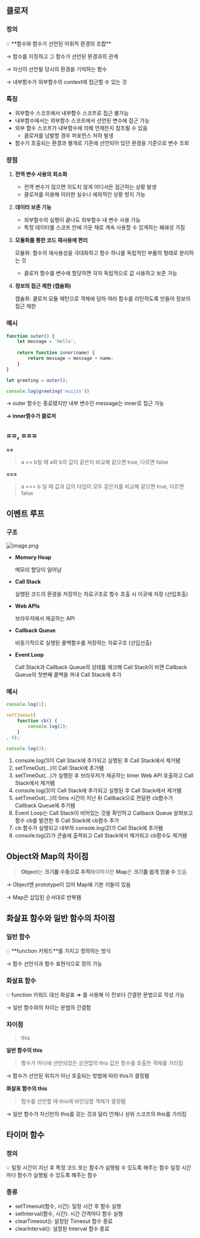 ## 클로저

### 정의

<aside>
💡 **함수와 함수가 선언된 어휘적 환경의 조합**

</aside>

→ 함수를 지칭하고 그 함수가 선언된 환경과의 관계

→ 자신이 선언될 당시의 환경을 기억하는 함수

→ 내부함수가 외부함수의 context에 접근할 수 있는 것

### 특징

- 외부함수 스코프에서 내부함수 스코프로 접근 불가능
- 내부함수에서는 외부함수 스코프에서 선언된 변수에 접근 가능
- 외부 함수 스코프가 내부함수에 의해 언제든지 참조될 수 있음
    - 클로저를 남발할 경우 퍼포먼스 저하 발생
- 함수가 호출되는 환경과 별개로 기존에 선언되어 있던 환경을 기준으로 변수 조회

### 장점

1. **전역 변수 사용의 최소화**
    - 전역 변수가 많으면 의도치 않게 어디서든 접근하는 상황 발생
    - 클로저를 이용해 이러한 실수나 예외적인 상황 방지 가능
2. **데이터 보존 기능**
    - 외부함수의 실행이 끝나도 외부함수 내 변수 사용 가능
    - 특정 데이터를 스코프 안에 가둔 채로 계속 사용할 수 있게하는 폐쇄성 가짐
3. **모듈화를 통한 코드 재사용에 편리**
    
    모듈화: 함수의 재사용성을 극대화하고 함수 하나를 독립적인 부품의 형태로 분리하는 것
    
    - 클로저 함수를 변수에 할당하면 각자 독립적으로 값 사용하고 보존 가능
4. **정보의 접근 제한 (캡슐화)**
    
    캡슐화: 클로저 모듈 패턴으로 객체에 담아 여러 함수를 리턴하도록 만들어 정보의 접근 제한
    

### 예시

```jsx
function outer() {
	let message = 'Hello';
	
	return function inner(name) {
		return message = message + name;
	}
}

let greeting = outer();

console.log(greeting('euijin'))
```

→ outer 함수는 종료됐지만 내부 변수인 message는 inner로 접근 가능

**→ inner함수가 클로저**

## ==, ===

**==**

> a == b일 때 a와 b의 값이 같은지 비교해 같으면 true, 다르면 false
> 

**===**

> a === b 일 때 값과 값의 타입이 모두 같은지를 비교해 같으면 true, 다르면 false
> 

## 이벤트 루프

### 구조

![image.png](https://prod-files-secure.s3.us-west-2.amazonaws.com/ed08f4e9-4934-479f-a55b-09ffbf96beb6/25954a6b-d856-4ae9-afcd-f50a61c06607/image.png)

- **Memory Heap**
    
    메모리 할당이 일어남
    
- **Call Stack**
    
    실행된 코드의 환경을 저장하는 자료구조로 함수 호출 시 이곳에 저장 (선입후출)
    
- **Web APIs**
    
    브라우저에서 제공하는 API
    
- **Callback Queue**
    
    비동기적으로 실행된 콜백함수를 저장하는 자료구조 (선입선출)
    
- **Event Loop**
    
    Call Stack과 Callback Queue의 상태를 체크해 Call Stack이 비면 Callback Queue의 첫번째 콜백을 꺼내 Call Stack에 추가
    

### 예시

```jsx
console.log(1);

setTimeout(
	function cb() {
		console.log(2);
	}
, 0);

console.log(3);
```

1. console.log(1)이 Call Stack에 추가되고 실행된 후 Call Stack에서 제거됌
2. setTimeOut(…)이 Call Stack에 추가됌
3. setTimeOut(…)가 실행된 후 브라우저가 제공하는 timer Web API 호출하고 Call Stack에서 제거됌
4. console.log(3)이 Call Stack에 추가되고 실행된 후 Call Stack에서 제거됌
5. setTimeOut(…)의 0ms 시간이 지난 뒤 Callback으로 전달한 cb함수가 Callback Queue에 추가됌
6. Event Loop는 Call Stack이 비어있는 것을 확인하고 Callback Queue 살펴보고 함수 cb를 발견한 후 Call Stack에 cb함수 추가
7. cb 함수가 실행되고 내부의 console.log(2)가 Call Stack에 추가됌
8. console.log(2)가 콘솔에 출력되고 Call Stack에서 제거되고 cb함수도 제거됌

## Object와 Map의 차이점

> **Object**는 **크기를 수동으로 추적**해야하지만 **Map**은 **크기를 쉽게 얻을 수** 있음
> 

→ Object엔 prototype이 있어 Map에 기본 키들이 있음

→ Map은 삽입된 순서대로 반복됌

## 화살표 함수와 일반 함수의 차이점

### 일반 함수

<aside>
💡 **function 키워드**를 가지고 정의하는 방식

</aside>

→ 함수 선언식과 함수 표현식으로 정의 가능

### 화살표 함수

<aside>
💡 function 키워드 대신 화살표 ⇒ 를 사용해 이 전보다 간결한 문법으로 작성 가능

</aside>

→ 일반 함수와의 차이는 문법의 간결함

### 차이점

> this
> 

**일반 함수의 this**

> 함수가 어디에 선언되었든 상관없이 this 값은 함수를 호출한 객체를 가리킴
> 

→ 함수가 선언된 위치가 아닌 호출되는 방법에 따라 this가 결정됌

**화살표 함수의 this**

> 함수를 선언할 때 this에 바인딩할 객체가 결정됌
> 

→ 일반 함수가 자신만의 this를 갖는 것과 달리 언제나 상위 스코프의 this를 가리킴

## 타이머 함수

### 정의

<aside>
💡 일정 시간이 지난 후 특정 코드 또는 함수가 실행될 수 있도록 해주는 함수
일정 시간마다 함수가 실행될 수 있도록 해주는 함수

</aside>

### 종류

- setTimeout(함수, 시간): 일정 시간 후 함수 실행
- setInterval(함수, 시간): 시간 간격마다 함수 실행
- clearTimeout(): 설정된 Timeout 함수 종료
- clearInterval(): 설정된 Interval 함수 종료
